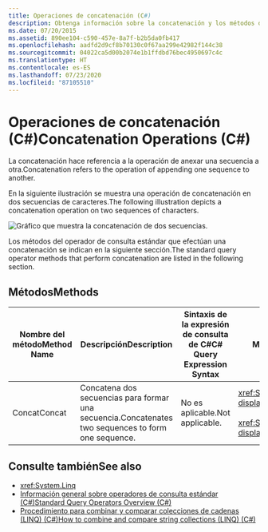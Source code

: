 ```yaml
---
title: Operaciones de concatenación (C#)
description: Obtenga información sobre la concatenación y los métodos del operador de consulta estándar que efectúan una concatenación en LINQ en C#.
ms.date: 07/20/2015
ms.assetid: 890ee104-c590-457e-8a7f-b2b5da0fb417
ms.openlocfilehash: aadfd2d9cf8b70130c0f67aa299e42982f144c38
ms.sourcegitcommit: 04022ca5d00b2074e1b1ffdbd76bec4950697c4c
ms.translationtype: HT
ms.contentlocale: es-ES
ms.lasthandoff: 07/23/2020
ms.locfileid: "87105510"
---
```

# <a name="concatenation-operations-c"></a><span data-ttu-id="2652d-103">Operaciones de concatenación (C#)</span><span class="sxs-lookup"><span data-stu-id="2652d-103">Concatenation Operations (C#)</span></span>
<span data-ttu-id="2652d-104">La concatenación hace referencia a la operación de anexar una secuencia a otra.</span><span class="sxs-lookup"><span data-stu-id="2652d-104">Concatenation refers to the operation of appending one sequence to another.</span></span>  
  
 <span data-ttu-id="2652d-105">En la siguiente ilustración se muestra una operación de concatenación en dos secuencias de caracteres.</span><span class="sxs-lookup"><span data-stu-id="2652d-105">The following illustration depicts a concatenation operation on two sequences of characters.</span></span>  
  
 ![Gráfico que muestra la concatenación de dos secuencias.](./media/concatenation-operations/concatenation-two-sequences.png)  
  
 <span data-ttu-id="2652d-107">Los métodos del operador de consulta estándar que efectúan una concatenación se indican en la siguiente sección.</span><span class="sxs-lookup"><span data-stu-id="2652d-107">The standard query operator methods that perform concatenation are listed in the following section.</span></span>  
  
## <a name="methods"></a><span data-ttu-id="2652d-108">Métodos</span><span class="sxs-lookup"><span data-stu-id="2652d-108">Methods</span></span>  
  
|<span data-ttu-id="2652d-109">Nombre del método</span><span class="sxs-lookup"><span data-stu-id="2652d-109">Method Name</span></span>|<span data-ttu-id="2652d-110">Descripción</span><span class="sxs-lookup"><span data-stu-id="2652d-110">Description</span></span>|<span data-ttu-id="2652d-111">Sintaxis de la expresión de consulta de C#</span><span class="sxs-lookup"><span data-stu-id="2652d-111">C# Query Expression Syntax</span></span>|<span data-ttu-id="2652d-112">Más información</span><span class="sxs-lookup"><span data-stu-id="2652d-112">More Information</span></span>|  
|-----------------|-----------------|---------------------------------|----------------------|  
|<span data-ttu-id="2652d-113">Concat</span><span class="sxs-lookup"><span data-stu-id="2652d-113">Concat</span></span>|<span data-ttu-id="2652d-114">Concatena dos secuencias para formar una secuencia.</span><span class="sxs-lookup"><span data-stu-id="2652d-114">Concatenates two sequences to form one sequence.</span></span>|<span data-ttu-id="2652d-115">No es aplicable.</span><span class="sxs-lookup"><span data-stu-id="2652d-115">Not applicable.</span></span>|<xref:System.Linq.Enumerable.Concat%2A?displayProperty=nameWithType><br /><br /> <xref:System.Linq.Queryable.Concat%2A?displayProperty=nameWithType>|  
  
## <a name="see-also"></a><span data-ttu-id="2652d-116">Consulte también</span><span class="sxs-lookup"><span data-stu-id="2652d-116">See also</span></span>

- <xref:System.Linq>
- [<span data-ttu-id="2652d-117">Información general sobre operadores de consulta estándar (C#)</span><span class="sxs-lookup"><span data-stu-id="2652d-117">Standard Query Operators Overview (C#)</span></span>](./standard-query-operators-overview.md)
- [<span data-ttu-id="2652d-118">Procedimiento para combinar y comparar colecciones de cadenas (LINQ) (C#)</span><span class="sxs-lookup"><span data-stu-id="2652d-118">How to combine and compare string collections (LINQ) (C#)</span></span>](./how-to-combine-and-compare-string-collections-linq.md)
